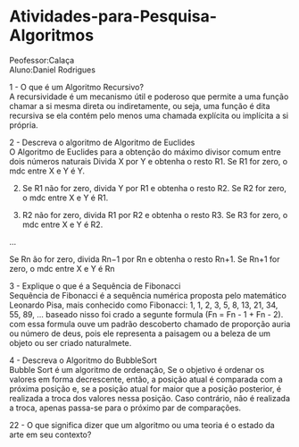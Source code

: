 # Atividades-para-Pesquisa-Algoritmos
Peofessor:Calaça    
Aluno:Daniel Rodrigues


1 - O que é um Algoritmo Recursivo?    
A recursividade é um mecanismo útil e poderoso que permite a uma função chamar a si mesma direta ou indiretamente, ou seja, uma função é dita recursiva se ela contém pelo menos uma chamada explícita ou implícita a si própria. 

2 - Descreva o algoritmo de Algoritmo de Euclides       
O Algoritmo de Euclides para a obtenção do máximo divisor comum entre dois números naturais
Divida X por Y e obtenha o resto R1. Se R1 for zero, o mdc entre X e Y é Y.

2) Se R1 não for zero, divida Y por R1 e obtenha o resto R2. Se R2 for zero, o mdc entre X e Y é R1.

3) R2 não for zero, divida R1 por R2 e obtenha o resto R3. Se R3 for zero, o mdc entre X e Y é R2.

...

Se Rn ão for zero, divida Rn−1 por Rn e obtenha o resto Rn+1. Se Rn+1 for zero, o mdc entre X e Y é Rn

3 - Explique o que é a Sequência de Fibonacci       
Sequência de Fibonacci é a sequência numérica proposta pelo matemático Leonardo Pisa, mais conhecido como Fibonacci:
1, 1, 2, 3, 5, 8, 13, 21, 34, 55, 89, ...
baseado nisso foi crado a segunte formula (Fn = Fn - 1 + Fn - 2). 
com essa formula ouve um padrão descoberto chamado de proporção auria ou número de deus, pois ele representa a paisagem ou a beleza de um objeto ou ser criado naturalmete.

4 - Descreva o Algoritmo do BubbleSort      
Bubble Sort é um algoritmo de ordenação, Se o objetivo é ordenar os valores em forma decrescente, então, a posição atual é comparada com a próxima posição e, se a posição atual for maior que a posição posterior, é realizada a troca dos valores nessa posição. Caso contrário, não é realizada a troca, apenas passa-se para o próximo par de comparações.

22 - O que significa dizer que um algoritmo ou uma teoria é o estado da arte em seu contexto?       
